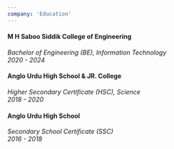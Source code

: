 ```yaml
---
company: 'Education'
---
```


#### **M H Saboo Siddik College of Engineering**  
*Bachelor of Engineering (BE), Information Technology*  
*2020 - 2024*

#### **Anglo Urdu High School & JR. College**  
*Higher Secondary Certificate (HSC), Science*  
*2018 - 2020*

#### **Anglo Urdu High School**  
*Secondary School Certificate (SSC)*  
*2016 - 2018*